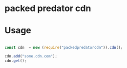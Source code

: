 #   packed predator cdn


# Usage


```javascript

const cdn  = new (require("packedpredatorcdn")).cdn();

cdn.add("some.cdn.com");
cdn.get();


```



